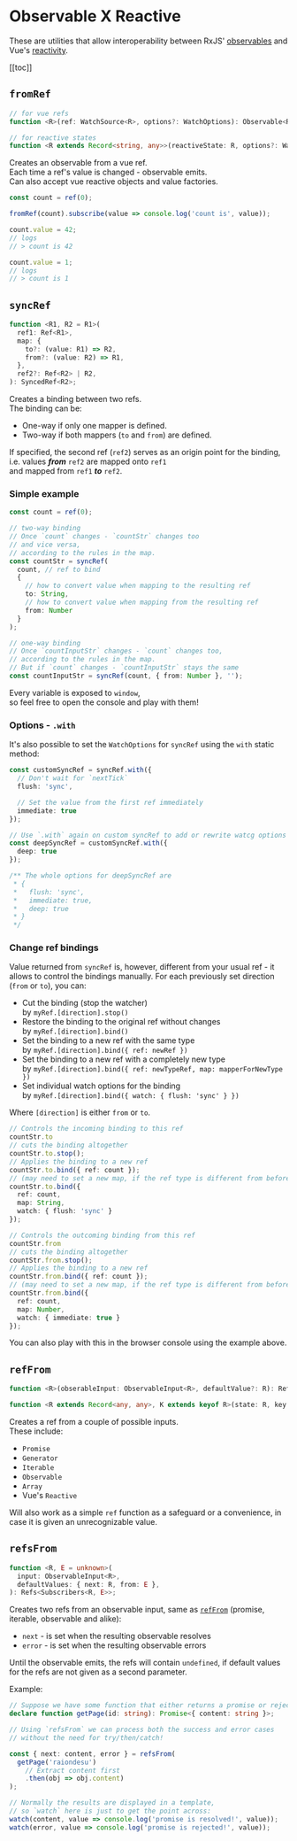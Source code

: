 # Observable X Reactive

These are utilities that allow interoperability between RxJS' [observables](https://rxjs.dev/guide/observable) and Vue's [reactivity](https://vuejs.org/guide/essentials/reactivity-fundamentals.html).

[[toc]]

## `fromRef`

```ts
// for vue refs
function <R>(ref: WatchSource<R>, options?: WatchOptions): Observable<R>;

// for reactive states
function <R extends Record<string, any>>(reactiveState: R, options?: WatchOptions): Observable<R>;
```

Creates an observable from a vue ref.\
Each time a ref's value is changed - observable emits.\
Can also accept vue reactive objects and value factories.

```ts
const count = ref(0);

fromRef(count).subscribe(value => console.log('count is', value));

count.value = 42;
// logs
// > count is 42

count.value = 1;
// logs
// > count is 1
```

## `syncRef`

```ts
function <R1, R2 = R1>(
  ref1: Ref<R1>,
  map: {
    to?: (value: R1) => R2,
    from?: (value: R2) => R1,
  },
  ref2?: Ref<R2> | R2,
): SyncedRef<R2>;
```

Creates a binding between two refs.\
The binding can be:
- One-way if only one mapper is defined.
- Two-way if both mappers (`to` and `from`) are defined.

If specified, the second ref (`ref2`) serves as an origin point for the binding,\
i.e. values ***from*** `ref2` are mapped onto `ref1`\
and mapped from `ref1` ***to*** `ref2`.

### Simple example

```ts
const count = ref(0);

// two-way binding
// Once `count` changes - `countStr` changes too
// and vice versa,
// according to the rules in the map.
const countStr = syncRef(
  count, // ref to bind
  {
    // how to convert value when mapping to the resulting ref
    to: String,
    // how to convert value when mapping from the resulting ref
    from: Number
  }
);

// one-way binding
// Once `countInputStr` changes - `count` changes too,
// according to the rules in the map.
// But if `count` changes - `countInputStr` stays the same
const countInputStr = syncRef(count, { from: Number }, '');
```

Every variable is exposed to `window`,\
so feel free to open the console and play with them!

<ClientOnly>
  <SyncRef/>
</ClientOnly>

### Options - `.with`

It's also possible to set the `WatchOptions` for `syncRef` using the `with` static method:

```ts
const customSyncRef = syncRef.with({
  // Don't wait for `nextTick`
  flush: 'sync',

  // Set the value from the first ref immediately
  immediate: true
});

// Use `.with` again on custom syncRef to add or rewrite watcg options
const deepSyncRef = customSyncRef.with({
  deep: true
});

/** The whole options for deepSyncRef are
 * {
 *   flush: 'sync',
 *   immediate: true,
 *   deep: true
 * }
 */
```

### Change ref bindings

Value returned from `syncRef` is, however,
different from your usual ref - it allows to control the bindings manually.
For each previously set direction (`from` or `to`), you can:
- Cut the binding (stop the watcher)\
  by `myRef.[direction].stop()`
- Restore the binding to the original ref without changes\
  by `myRef.[direction].bind()`
- Set the binding to a new ref with the same type\
  by `myRef.[direction].bind({ ref: newRef })`
- Set the binding to a new ref with a completely new type\
  by `myRef.[direction].bind({ ref: newTypeRef, map: mapperForNewType })`
- Set individual watch options for the binding\
  by `myRef.[direction].bind({ watch: { flush: 'sync' } })`

Where `[direction]` is either `from` or `to`.

```ts
// Controls the incoming binding to this ref
countStr.to
// cuts the binding altogether
countStr.to.stop();
// Applies the binding to a new ref
countStr.to.bind({ ref: count });
// (may need to set a new map, if the ref type is different from before)
countStr.to.bind({
  ref: count,
  map: String,
  watch: { flush: 'sync' }
});

// Controls the outcoming binding from this ref
countStr.from
// cuts the binding altogether
countStr.from.stop();
// Applies the binding to a new ref
countStr.from.bind({ ref: count });
// (may need to set a new map, if the ref type is different from before)
countStr.from.bind({
  ref: count,
  map: Number,
  watch: { immediate: true }
});
```

You can also play with this in the browser console using the example above.

## `refFrom`

```ts
function <R>(obserableInput: ObservableInput<R>, defaultValue?: R): Ref<UnwrapRef<R>>;

function <R extends Record<any, any>, K extends keyof R>(state: R, key: K): Ref<UnwrapRef<R[K]>>;
```

Creates a ref from a couple of possible inputs.\
These include:
- `Promise`
- `Generator`
- `Iterable`
- `Observable`
- `Array`
- Vue's `Reactive`

Will also work as a simple `ref` function as a safeguard or a convenience, in case it is given an unrecognizable value.

## `refsFrom`

```ts
function <R, E = unknown>(
  input: ObservableInput<R>,
  defaultValues: { next: R, from: E },
): Refs<Subscribers<R, E>>;
```

Creates two refs from an observable input, same as [`refFrom`](#reffrom) (promise, iterable, observable and alike):
- `next` - is set when the resulting observable resolves
- `error` - is set when the resulting observable errors

Until the observable emits, the refs will contain `undefined`,
if default values for the refs are not given as a second parameter.

Example:
```ts
// Suppose we have some function that either returns a promise or rejects it:
declare function getPage(id: string): Promise<{ content: string }>;

// Using `refsFrom` we can process both the success and error cases
// without the need for try/then/catch!

const { next: content, error } = refsFrom(
  getPage('raiondesu')
    // Extract content first
    .then(obj => obj.content)
);

// Normally the results are displayed in a template,
// so `watch` here is just to get the point across:
watch(content, value => console.log('promise is resolved!', value));
watch(error, value => console.log('promise is rejected!', value));
```
